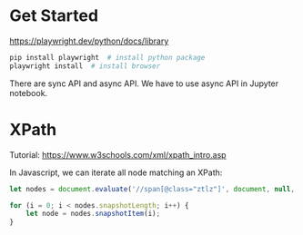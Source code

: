 # Get Started
https://playwright.dev/python/docs/library
```sh
pip install playwright  # install python package
playwright install  # install browser
```

There are sync API and async API. We have to use async API in Jupyter notebook.

# XPath
Tutorial: https://www.w3schools.com/xml/xpath_intro.asp

In Javascript, we can iterate all node matching an XPath:
```js
let nodes = document.evaluate('//span[@class="ztlz"]', document, null, XPathResult.ORDERED_NODE_SNAPSHOT_TYPE, null)

for (i = 0; i < nodes.snapshotLength; i++) {
	let node = nodes.snapshotItem(i);
}

```

